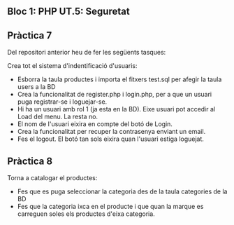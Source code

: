 ## Bloc 1: PHP UT.5: Seguretat

## Pràctica 7

Del repositori anterior heu de fer les següents tasques:

Crea tot el sistema d'indentificació d'usuaris:

* Esborra la taula productes i importa el fitxers test.sql per afegir la taula users a la BD
* Crea la funcionalitat de register.php i login.php, per a que un usuari puga registrar-se i loguejar-se.
* Hi ha un usuari amb rol 1  (ja esta en la BD). Eixe usuari pot accedir al Load del menu. La resta no.
* El nom de l'usuari eixira en compte del botó de Login.
* Crea la funcionalitat per recuper la contrasenya enviant un email.
* Fes el logout. El botó tan sols eixira quan l'usuari estiga loguejat.


## Pràctica 8

Torna a catalogar el productes:

* Fes que es puga seleccionar la categoria des de la taula categories de la BD
* Fes que la categoria ixca en el producte i que quan la marque es carreguen soles els productes d'eixa categoria.
 